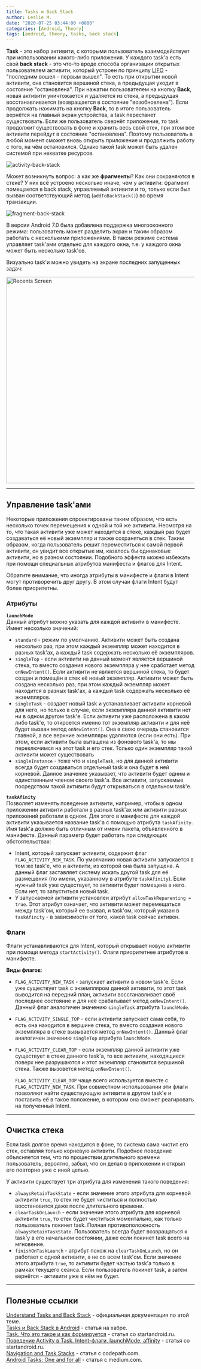 ```yaml
---
title: Tasks и Back Stack
author: Leslie M.
date: "2020-07-25 03:44:00 +0800"
categories: [Android, Theory]
tags: [android, theory, tasks, back stack]
---
```


**Task** - это набор активити, с которыми пользователь взаимодействует при использовании какого-либо приложения. У каждого task'а есть свой **back stack** - это что-то вроде способа организации открытых пользователем активити, который устроен по принципу [LIFO](https://ru.wikipedia.org/wiki/LIFO) - "последним вошел - первым вышел". То есть при открытии новой активити, она становится вершиной стека, а предыдущая уходит в состояние "остановлена". При нажатии пользователем на кнопку **Back**, новая активити уничтожается и удаляется из стека, а предыдущая восстанавливается (возвращается в состояние "возобновлена"). Если продолжать нажимать на кнопку **Back**, то в итоге пользователь вернётся на главный экран устройства, а task перестанет существовать. Если же пользователь свернёт приложение, то task продолжит существовать в фоне и хранить весь свой стек, при этом все активити перейдут в состояние "остановлена". Поэтому пользователь в любой момент сможет вновь открыть приложение и продолжить работу с того, на чём остановился. Однако такой task может быть удален системой при нехватке ресурсов.

![activity-back-stack](/assets/img/posts/android-tasks-and-back-stack/activity-back-stack.png)

Может возникнуть вопрос: а как же **фрагменты**? Как они сохраняются в стеке? У них всё устроено несколько иначе, чем у активити: фрагмент помещается в back stack, управляемый активити и то, только если был вызван соответствующий метод (`addToBackStack()`) во время транзакции.

![fragment-back-stack](/assets/img/posts/android-tasks-and-back-stack/fragment-back-stack.png)

В версии Android 7.0 была добавлена поддержка многооконного режима: пользователь может разделить экран и таким образом работать с несколькими приложениями. В таком режиме система управляет task'ами отдельно для каждого окна, т.е. у каждого окна может быть несколько  task'ов.

Визуально task'и можно увидеть на экране последних запущенных задач:

<img src="/assets/img/posts/android-tasks-and-back-stack/tasks.png" alt="Recents Screen" height="550"/>

***

## Управление task'ами

Некоторые приложения спроектированы таким образом, что есть несколько точек перемещения к одной и той же активити. Несмотря на то, что такая активити уже может находится в стеке, каждый раз будет создаваться её новый экземпляр и также сохраняться в стек. Таким образом, когда пользователь решит переместиться к самой первой активити, он увидит все открытые им, казалось бы одинаковые активити, но в разном состоянии. Подобного эффекта можно избежать при помощи специальных атрибутов манифеста и флагов для Intent.

Обратите внимание, что иногда атрибуты в манифесте и флаги в Intent могут противоречить друг другу. В этом случаи флаги Intent будут более приоритетны.


### Атрибуты

**`launchMode`**  
Данный атрибут можно указать для каждой активити в манифесте. Имеет несколько значений:
- `standard` - режим по умолчанию. Активити может быть создана несколько раз, при этом каждый экземпляр может находится в разных task'ах, а каждый task содержать несколько её экземпляров.
- `singleTop` - если активити на данный момент является вершиной стека, то вместо создания нового экземпляра у нее сработает метод `onNewIntent()`. Если активити не является вершиной стека, то будет создан и помещён в стек её новый экземпляр. Активити может быть создана несколько раз, при этом каждый экземпляр может находится в разных task'ах, а каждый task содержать несколько её экземпляров.
- `singleTask` - создает новый task и устанавливает активити корневой для него, но только в случае, если экземпляра данной активити нет ни в одном другом task'е. Если активити уже расположена в каком либо task'е, то откроется именно тот экземпляр активити и для неё будет вызван метод `onNewIntent()`. Она в свою очередь становится главной, а все верхние экземпляры удаляются (если они есть). При этом, если активити была вытащена из фонового task'а, то мы переключимся на этот task и его стек. Только один экземпляр такой активити может существовать
- `singleInstance` - тоже что и `singleTask`, но для данной активити всегда будет создаваться отдельный task и она будет в ней корневой. Данное значение указывает, что активити будет одним и единственным членом своего task'а. Все активити, запускаемые посредством такой активити будут открываться в отдельном task'е.

**`taskAfinity`**  
Позволяет изменять поведение активити, например, чтобы в одном приложении активити работали в разных task'ах или активити разных приложений работали в одном. Для этого в манифесте для каждой активити указывается название task'а с помощью атрибута `taskAfinity`. Имя task'а должно быть отличным от имени пакета, объявленного в манифесте. Данный параметр будет работать при следующих обстоятельствах:
- Intent, который запускает активити, содержит флаг `FLAG_ACTIVITY_NEW_TASK`. По умолчанию новая активити запускается в том же task'е, что и активити, из которой она была запущена. А данный флаг заставляет систему искать другой task для её размещения (по имени, указанному в атрибуте `taskAfinity`). Если нужный task уже существует, то активити будет помещена в него. Если нет, то запуститься новый task.
- У запускаемой активити установлен атрибут `allowTaskReparenting = true`. Этот атрибут означает, что активити может перемещаться между task'ом, который ее вызвал, и task'ом, который указан в `taskAfinity` - в зависимости от того, какой task сейчас активен.


### Флаги

Флаги устанавливаются для Intent, который открывает новую активити при помощи метода `startActivity()`. Флаги приоритетнее атрибутов в манифесте.

**Виды флагов**:
- `FLAG_ACTIVITY_NEW_TASK` - запускает активити в новом task'е. Если уже существует task с экземпляром данной активити, то этот task выводится на передний план, активити восстанавливает своё последнее состояние и для неё срабатывает метод `onNewIntent()`. Данный флаг аналогичен значению `singleTask` атрибута `launchMode`.
- `FLAG_ACTIVITY_SINGLE_TOP` - если активити запускает сама себя, то есть она находится в вершине стека, то вместо создания нового экземпляра в стеке вызывается метод `onNewIntent()`. Данный флаг аналогичен значению `singleTop` атрибута `launchMode`.
- `FLAG_ACTIVITY_CLEAR_TOP` - если экземпляр данной активити уже существует в стеке данного task'а, то все активити, находящиеся поверх нее разрушаются и этот экземпляр становится вершиной стека. Также вызовется метод `onNewIntent()`.

  `FLAG_ACTIVITY_CLEAR_TOP` чаще всего используется вместе с `FLAG_ACTIVITY_NEW_TASK`. При совместном использовании эти флаги позволяют найти существующую активити в другом task'е и поставить её в такое положение, в котором она сможет реагировать на полученный Intent.

***

## Очистка стека

Если task долгое время находится в фоне, то система сама чистит его стек, оставляя только корневую активити. Подобное поведение объясняется тем, что по прошествии длительного времени пользователь, вероятно, забыл, что он делал в приложении и открыл его повторно уже с иной целью.

У активити существует три атрибута для изменения такого поведения:
- `alwaysRetainTaskState` - если значение этого атрибута для корневой активити `true`, то стек не будет чиститься и полностью восстановится даже после длительного времени.
- `clearTaskOnLaunch` - если значение этого атрибута для корневой активити `true`, то стек будет чиститься моментально, как только пользователь покинет task. Полная противоположность `alwaysRetainTaskState`. Пользователь всегда будет возвращаться к task'у в его начальном состоянии, даже если покинет task всего на мгновение.
- `finishOnTaskLaunch` - атрибут похож на `clearTaskOnLaunch`, но он работает с одной активити, а не со всем task'ом. Если значение этого атрибута `true`, то активити будет частью task'а только в рамках текущего сеанса. Если пользователь покинет task, а затем вернётся - активити уже в нём не будет.

***

## Полезные ссылки

[Understand Tasks and Back Stack](https://developer.android.com/guide/components/activities/tasks-and-back-stack "developer.android.com") - официальная документация по этой теме.  
[Tasks и Back Stack в Android](https://habr.com/ru/post/186434/ "habr.com") - статья на хабре.  
[Task. Что это такое и как формируется](https://startandroid.ru/ru/uroki/vse-uroki-spiskom/62-urok-25-task-chto-eto-takoe-i-kak-formiruetsja.html "startandroid.ru") - статья со startandroid.ru.  
[Поведение Activity в Task. Intent-флаги, launchMode, affinity](https://startandroid.ru/ru/uroki/vse-uroki-spiskom/190-urok-116-povedenie-activity-v-task-intent-flagi-launchmode-affinity.html "startandroid.ru") - статья со startandroid.ru.  
[Navigation and Task Stacks](https://guides.codepath.com/android/Navigation-and-Task-Stacks "guides.codepath.com") - статья с codepath.com.  
[Android Tasks: One and for all](https://android.jlelse.eu/https-medium-com-yashsoniweb-android-tasks-ffbd547ff5b8 "medium.com") - статья с medium.com.
